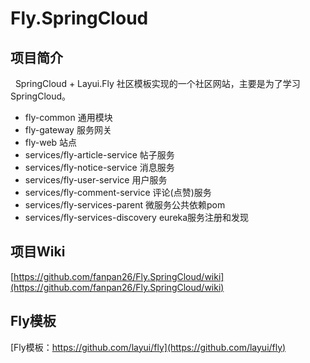 # Fly.SpringCloud

## 项目简介
   SpringCloud + Layui.Fly 社区模板实现的一个社区网站，主要是为了学习SpringCloud。
   * fly-common 通用模块
   * fly-gateway 服务网关
   * fly-web 站点
   * services/fly-article-service 帖子服务
   * services/fly-notice-service 消息服务
   * services/fly-user-service 用户服务
   * services/fly-comment-service 评论(点赞)服务
   * services/fly-services-parent 微服务公共依赖pom
   * services/fly-services-discovery eureka服务注册和发现
 
 ## 项目Wiki
 [https://github.com/fanpan26/Fly.SpringCloud/wiki](https://github.com/fanpan26/Fly.SpringCloud/wiki)  
 ## Fly模板
 [Fly模板：https://github.com/layui/fly](https://github.com/layui/fly)
